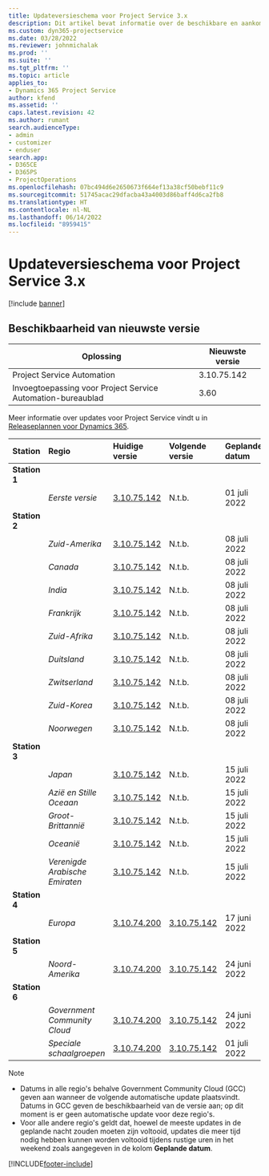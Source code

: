 ```yaml
---
title: Updateversieschema voor Project Service 3.x
description: Dit artikel bevat informatie over de beschikbare en aankomende versies van Dynamics 365 Project Service Automation.
ms.custom: dyn365-projectservice
ms.date: 03/28/2022
ms.reviewer: johnmichalak
ms.prod: ''
ms.suite: ''
ms.tgt_pltfrm: ''
ms.topic: article
applies_to:
- Dynamics 365 Project Service
author: kfend
ms.assetid: ''
caps.latest.revision: 42
ms.author: rumant
search.audienceType:
- admin
- customizer
- enduser
search.app:
- D365CE
- D365PS
- ProjectOperations
ms.openlocfilehash: 07bc494d6e2650673f664ef13a38cf50bebf11c9
ms.sourcegitcommit: 51745acac29dfacba43a4003d86baff4d6ca2fb8
ms.translationtype: HT
ms.contentlocale: nl-NL
ms.lasthandoff: 06/14/2022
ms.locfileid: "8959415"
---
```

# <a name="update-release-schedule-for-project-service-3x"></a>Updateversieschema voor Project Service 3.x

[!include [banner](../includes/psa-now-project-operations.md)]

## <a name="latest-version-availability"></a>Beschikbaarheid van nieuwste versie

| Oplossing  | Nieuwste versie |
|-------|----|
| Project Service Automation    | 3.10.75.142 |
| Invoegtoepassing voor Project Service Automation-bureaublad                | 3.60          |

Meer informatie over updates voor Project Service vindt u in [Releaseplannen voor Dynamics 365](/dynamics365/release-plans/). 

| Station  | Regio | Huidige versie | Volgende versie |  Geplande datum
| :---   | :---   | :---   | :---   |:---   |         
|<strong>Station 1</strong> | |  |  | |
| | <i>Eerste versie</i> | [3.10.75.142](whats-new-ur-44.md) | N.t.b. | 01 juli 2022
|<strong>Station 2</strong> | |  |  | |
| | <i>Zuid-Amerika</i> | [3.10.75.142](whats-new-ur-44.md) | N.t.b. | 08 juli 2022
| | <i>Canada</i> | [3.10.75.142](whats-new-ur-44.md) | N.t.b. | 08 juli 2022
| | <i>India</i> | [3.10.75.142](whats-new-ur-44.md) | N.t.b. | 08 juli 2022
| | <i>Frankrijk</i> | [3.10.75.142](whats-new-ur-44.md) | N.t.b. | 08 juli 2022
| | <i>Zuid-Afrika</i> | [3.10.75.142](whats-new-ur-44.md) | N.t.b. | 08 juli 2022
| | <i>Duitsland</i> | [3.10.75.142](whats-new-ur-44.md) | N.t.b. | 08 juli 2022
| | <i>Zwitserland</i> | [3.10.75.142](whats-new-ur-44.md) | N.t.b. | 08 juli 2022
| | <i>Zuid-Korea</i> | [3.10.75.142](whats-new-ur-44.md) | N.t.b. | 08 juli 2022
| | <i>Noorwegen</i> | [3.10.75.142](whats-new-ur-44.md) | N.t.b. | 08 juli 2022
|<strong>Station 3</strong> | |  |  | |
| | <i>Japan</i> | [3.10.75.142](whats-new-ur-44.md) | N.t.b. | 15 juli 2022
| | <i>Azië en Stille Oceaan</i> | [3.10.75.142](whats-new-ur-44.md) | N.t.b. | 15 juli 2022
| | <i>Groot-Brittannië</i> | [3.10.75.142](whats-new-ur-44.md) | N.t.b. | 15 juli 2022
| | <i>Oceanië</i> | [3.10.75.142](whats-new-ur-44.md) | N.t.b. | 15 juli 2022
| | <i>Verenigde Arabische Emiraten</i> | [3.10.75.142](whats-new-ur-44.md) | N.t.b. | 15 juli 2022
|<strong>Station 4</strong> | |  |  | |
| | <i>Europa</i> | [3.10.74.200](whats-new-ur43.md) | [3.10.75.142](whats-new-ur-44.md) | 17 juni 2022
|<strong>Station 5</strong> | |  |  | |
| | <i>Noord-Amerika</i> | [3.10.74.200](whats-new-ur43.md) | [3.10.75.142](whats-new-ur-44.md) | 24 juni 2022
|<strong>Station 6</strong> | |  |  | |
| | <i>Government Community Cloud</i> | [3.10.74.200](whats-new-ur43.md) | [3.10.75.142](whats-new-ur-44.md) | 24 juni 2022
| | <i>Speciale schaalgroepen</i> | [3.10.74.200](whats-new-ur43.md) | [3.10.75.142](whats-new-ur-44.md) | 01 juli 2022




>[!Note]
> - Datums in alle regio's behalve Government Community Cloud (GCC) geven aan wanneer de volgende automatische update plaatsvindt. Datums in GCC geven de beschikbaarheid van de versie aan; op dit moment is er geen automatische update voor deze regio's.
> - Voor alle andere regio's geldt dat, hoewel de meeste updates in de geplande nacht zouden moeten zijn voltooid, updates die meer tijd nodig hebben kunnen worden voltooid tijdens rustige uren in het weekend zoals aangegeven in de kolom **Geplande datum**.


[!INCLUDE[footer-include](../includes/footer-banner.md)]
